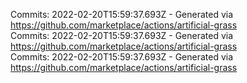 Commits: 2022-02-20T15:59:37.693Z - Generated via https://github.com/marketplace/actions/artificial-grass
<br>
Commits: 2022-02-20T15:59:37.693Z - Generated via https://github.com/marketplace/actions/artificial-grass
<br>
Commits: 2022-02-20T15:59:37.693Z - Generated via https://github.com/marketplace/actions/artificial-grass
<br>
